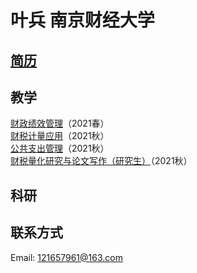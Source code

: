 # 叶兵 南京财经大学  
  
## [简历](https://bingyenufe.github.io/CV/)  
  
## 教学  
[财政绩效管理](https://bingyenufe.github.io/perf_budget_2021/)（2021春）  
[财税计量应用](https://bingyenufe.github.io/econometrics_2021/)（2021秋）  
[公共支出管理](https://bingyenufe.github.io/public_exp_2021/)（2021秋）  
[财税量化研究与论文写作（研究生）](https://bingyenufe.github.io/macro_2021/)（2021秋）  
    
## 科研  
  
##  联系方式  
Email: 121657961@163.com  
